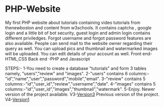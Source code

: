 # PHP-Website
My first PHP website about tutorials containing video tutorials from thenewboston and content from w3schools.
It contains captcha , google login and a little bit of bot security, guest login and admin login contains different priviledges.
Forgot username and forgot password features are also available.
People can send mail to the website owner regarding their query as well.
You can upload pics and thumbnail and watermarked images will be uploaded.
You can edit details of your account as well. Front end-HTML,CSS Back end -PHP and Javascript

STEPS:-
1-You need to create a database "tutorials" and form 3 tables namely, "users","review" and "images".
2-"users" contains 6 columns:-"id","name","user","password","mobile","email".
3-"review" contains 5 columns:-"id","user_id","review","username","date".
4-"images" contains 5 columns:-"id","user_id","images","thumbnail","watermark".
5-Enjoy.
Newer  version of the project available.
V3-<a href="https://github.com/sameersingh95/PHP-Website-Using-Bootstrap">Version3</a>
Previous version of the project.
V4-<a href="https://github.com/sameersingh95/Static-website">Version1</a>
